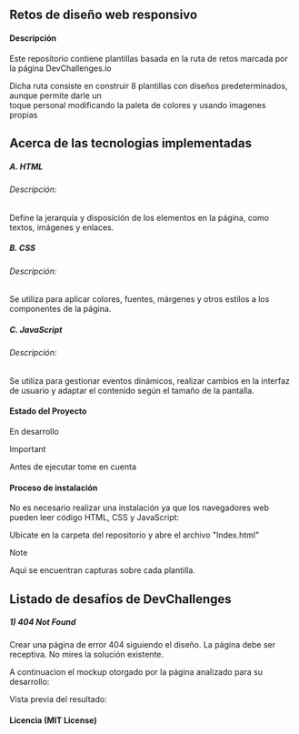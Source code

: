 ##  Retos de diseño web responsivo

#### Descripción
<p>Este repositorio contiene plantillas basada en la ruta de retos marcada por la página DevChallenges.io</p>
<p>Dicha ruta consiste en construir 8 plantillas con diseños predeterminados, aunque permite darle un <br>
   toque personal modificando la paleta de colores y usando imagenes propias</p>

## Acerca de las tecnologias implementadas

##### A. HTML
###### Descripción:
<p>Define la jerarquía y disposición de los elementos en la página, como textos, imágenes y enlaces.</p>

##### B. CSS
###### Descripción:
<p>Se utiliza para aplicar colores, fuentes, márgenes y otros estilos a los componentes de la página.</p>

##### C. JavaScript
###### Descripción:
<p> Se utiliza para gestionar eventos dinámicos, realizar cambios en la interfaz de usuario y adaptar el contenido según el tamaño de la pantalla.</p>

#### Estado del Proyecto
<p> En desarrollo </p>

> [!IMPORTANT]
> Antes de ejecutar tome en cuenta

#### Proceso de instalación 
<p>No es necesario realizar una instalación ya que los navegadores web pueden leer código HTML, CSS y JavaScript:</p>
<p>Ubicate en la carpeta del repositorio y abre el archivo "Index.html"</p>

> [!NOTE]
> Aqui se encuentran capturas sobre cada plantilla.

## Listado de desafíos de DevChallenges

##### 1) 404 Not Found
<p>Crear una página de error 404 siguiendo el diseño. La página debe ser receptiva. No mires la solución existente.</p>
<p>A continuacion el mockup otorgado por la página analizado para su desarrollo:</p>



<p>Vista previa del resultado:</p>


#### Licencia (MIT License)

